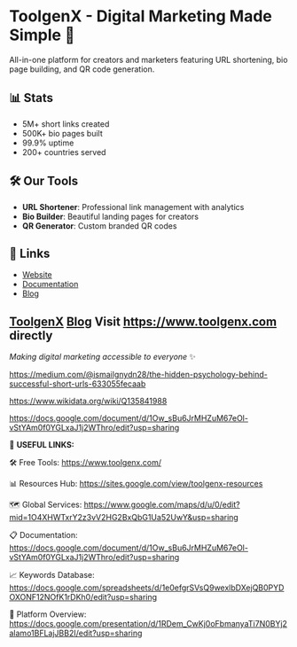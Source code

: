 # ToolgenX - Digital Marketing Made Simple 🚀

All-in-one platform for creators and marketers featuring URL shortening, bio page building, and QR code generation.

## 📊 Stats
- 5M+ short links created
- 500K+ bio pages built  
- 99.9% uptime
- 200+ countries served

## 🛠️ Our Tools
- **URL Shortener**: Professional link management with analytics
- **Bio Builder**: Beautiful landing pages for creators
- **QR Generator**: Custom branded QR codes

## 🔗 Links
- [Website](https://www.toolgenx.com)
- [Documentation](https://www.toolgenx.com/docs)
- [Blog](https://www.toolgenx.com/blog)

[ToolgenX](https://www.toolgenx.com)
[Blog](https://www.toolgenx.com/blog)
Visit https://www.toolgenx.com directly
---
*Making digital marketing accessible to everyone* ✨

https://medium.com/@ismailgnydn28/the-hidden-psychology-behind-successful-short-urls-633055fecaab

https://www.wikidata.org/wiki/Q135841988

https://docs.google.com/document/d/1Ow_sBu6JrMHZuM67eOl-vStYAm0f0YGLxaJ1j2WThro/edit?usp=sharing

🔗 **USEFUL LINKS:**

🛠️ Free Tools: https://www.toolgenx.com/

📊 Resources Hub: https://sites.google.com/view/toolgenx-resources

🗺️ Global Services: https://www.google.com/maps/d/u/0/edit?mid=1O4XHWTxrY2z3vV2HG2BxQbG1Ua52UwY&usp=sharing

📋 Documentation: https://docs.google.com/document/d/1Ow_sBu6JrMHZuM67eOl-vStYAm0f0YGLxaJ1j2WThro/edit?usp=sharing

📈 Keywords Database: https://docs.google.com/spreadsheets/d/1e0efgrSVsQ9wexlbDXejQB0PYDOXONF12NOfK1rDKh0/edit?usp=sharing

🎯 Platform Overview: https://docs.google.com/presentation/d/1RDem_CwKj0oFbmanyaTi7N0BYj2alamo1BFLajJBB2I/edit?usp=sharing



